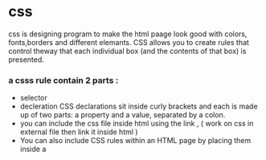 # css
css is designing program to make the html paage look good with colors, fonts,borders and different elemants.
CSS allows you to create rules that control theway that each individual box (and the contents
of that box) is presented.
### a csss rule contain 2 parts :
* selector
* decleration
CSS declarations sit inside curly brackets and each is made up of two parts: a property and a value, separated by a colon.
* you can include the css file inside html using the link , ( work on css in external file then link it inside html )
* You can also include CSS rules within an HTML page by placing them inside a <style> element

## color:
The color property allows you to specify the color of text inside an element. You can specify any color in CSS in one of three ways:
* rgb values
* hex codes
* color names

**background-color**
CSS treats each HTML element as if it appears in a box, and the background-color property sets the color of the background.
*When picking foreground and background colors, it is important to ensure that there is enough contrast for the text to be legible*

![color](https://lh3.googleusercontent.com/proxy/8dWbLEDlNQn1hcrx99pcM_dOJe5xfvt65JKzNBBQupEdJrUJSidS4v-0gwgLjCBEmt7xW6gTasoLhZeAK4MX8qpUsNR2KyuHRjLAE5nlyeJSgoXapESE)
